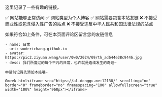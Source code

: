 这里记录了一些有趣的链接。

✅ 网站能够正常访问
✅ 网站类型为个人博客
✅ 网站需要包含本站友链
❌ 不接受商业性或包含侵入性广告的站点
❌ 不接受违反中华人民共和国法律法规的站点

如果符合如上条件，可在本页面评论区留言您的友链信息
```
- name: 日常
- uri: woderichang.github.io
- avatar: https://pic2.ziyuan.wang/user/0w0/2024/09/th_ad644e38c9446.jpg
- desc: 我们所度过的每个平凡的日常，也许就是连续发生的奇迹~
```
```
申请前记得先添加本站哦~
```
`Gmeek-html<iframe src="https://al.donggu.me:12138/" scrolling="no" border="0" frameborder="no" framespacing="100" allowfullscreen="true" width="100%" height="960px"></iframe>`
